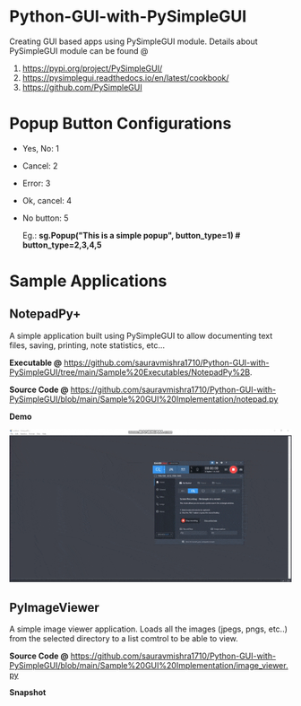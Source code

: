 # Python-GUI-with-PySimpleGUI
Creating GUI based apps using PySimpleGUI module. Details about PySimpleGUI module can be found @ 
1. https://pypi.org/project/PySimpleGUI/
2. https://pysimplegui.readthedocs.io/en/latest/cookbook/
3. https://github.com/PySimpleGUI

# Popup Button Configurations

- Yes, No: 1
- Cancel: 2
- Error: 3
- Ok, cancel: 4
- No button: 5

  Eg.: **sg.Popup("This is a simple popup", button_type=1) # button_type=2,3,4,5**
  
# Sample Applications

## NotepadPy+

A simple application built using PySimpleGUI to allow documenting text files, saving, printing, note statistics, etc... 

**Executable @** https://github.com/sauravmishra1710/Python-GUI-with-PySimpleGUI/tree/main/Sample%20Executables/NotepadPy%2B.

**Source Code @** https://github.com/sauravmishra1710/Python-GUI-with-PySimpleGUI/blob/main/Sample%20GUI%20Implementation/notepad.py

**Demo**

![NotepadPy+](https://github.com/sauravmishra1710/Python-GUI-with-PySimpleGUI/blob/main/Sample%20Executables/NotepadPy%2B/NotepadPy%2B%20Demo.gif)
                  
## PyImageViewer

A simple image viewer application. Loads all the images (jpegs, pngs, etc..) from the selected directory to a list comtrol to be able to view.

**Source Code @** https://github.com/sauravmishra1710/Python-GUI-with-PySimpleGUI/blob/main/Sample%20GUI%20Implementation/image_viewer.py

**Snapshot**


